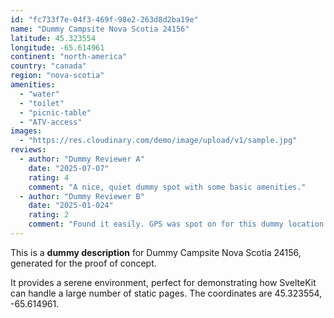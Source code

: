 ```yaml
---
id: "fc733f7e-04f3-469f-98e2-263d8d2ba19e"
name: "Dummy Campsite Nova Scotia 24156"
latitude: 45.323554
longitude: -65.614961
continent: "north-america"
country: "canada"
region: "nova-scotia"
amenities:
  - "water"
  - "toilet"
  - "picnic-table"
  - "ATV-access"
images:
  - "https://res.cloudinary.com/demo/image/upload/v1/sample.jpg"
reviews:
  - author: "Dummy Reviewer A"
    date: "2025-07-07"
    rating: 4
    comment: "A nice, quiet dummy spot with some basic amenities."
  - author: "Dummy Reviewer B"
    date: "2025-01-024"
    rating: 2
    comment: "Found it easily. GPS was spot on for this dummy location."
---
```


This is a **dummy description** for Dummy Campsite Nova Scotia 24156, generated for the proof of concept.

It provides a serene environment, perfect for demonstrating how SvelteKit can handle a large number of static pages. The coordinates are 45.323554, -65.614961.
